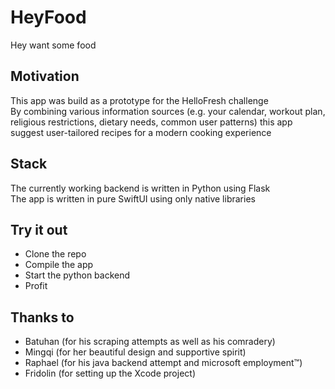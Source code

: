 # HeyFood
Hey want some food

## Motivation
This app was build as a prototype for the HelloFresh challenge  
By combining various information sources (e.g. your calendar, workout plan, religious restrictions, dietary needs, common user patterns) this app suggest user-tailored recipes for a modern cooking experience

## Stack
The currently working backend is written in Python using Flask  
The app is written in pure SwiftUI using only native libraries

## Try it out
- Clone the repo
- Compile the app
- Start the python backend
- Profit

## Thanks to
 - Batuhan (for his scraping attempts as well as his comradery)
 - Mingqi  (for her beautiful design and supportive spirit)
 - Raphael (for his java backend attempt and microsoft employment™)
 - Fridolin (for setting up the Xcode project)
